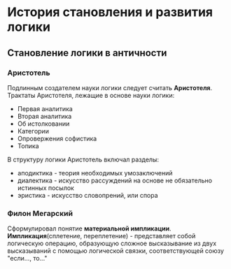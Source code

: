 # История становления и развития логики

## Становление логики в античности

### Аристотель

Подлинным создателем науки логики следует считать **Аристотеля**. 
Трактаты Аристотеля, лежащие в основе науки логики:
- Первая аналитика
- Вторая аналитика
- Об истолковании
- Категории
- Опровержения софистика
- Топика

В структуру логики Аристотель включал разделы:
- аподиктика - теория необходимых умозаключений
- диалектика - искусство рассуждений на основе не обязательно истинных посылок
- эристика - искусство словопрений, или спора

### Филон Мегарский

Сформулировал понятие **материальной импликации**. 
**Импликация**(сплетение, переплетение) - представляет собой логическую операцию, образующую сложное высказывание из двух высказываний с помощью логической связки, соответствующей союзу "если..., то..."